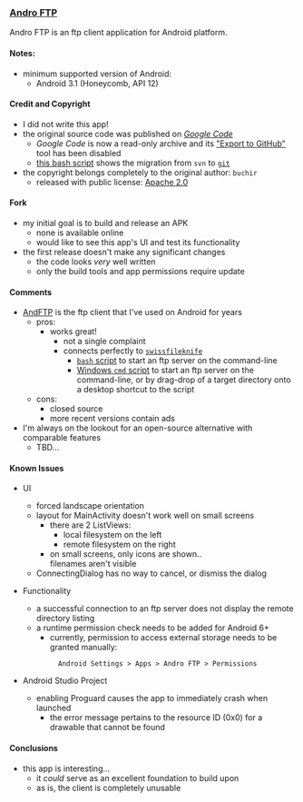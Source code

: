 ### [Andro FTP](https://github.com/warren-bank/fork-Android-Andro-FTP)

Andro FTP is an ftp client application for Android platform.

#### Notes:

* minimum supported version of Android:
  - Android 3.1 (Honeycomb, API 12)

#### Credit and Copyright

* I did not write this app!
* the original source code was published on [_Google Code_](https://code.google.com/archive/p/andro-ftp/)
  - _Google Code_ is now a read-only archive and its ["Export to GitHub"](https://code.google.com/export-to-github/export?project=andro-ftp) tool has been disabled
  - [this bash script](https://github.com/warren-bank/fork-Android-Andro-FTP/raw/migrate-google-code-archive/migrate-google-code-archive.sh) shows the migration from `svn` to [`git`](https://github.com/warren-bank/fork-Android-Andro-FTP/tree/master)
* the copyright belongs completely to the original author: `buchir`
  - released with public license: [Apache 2.0](https://www.apache.org/licenses/LICENSE-2.0.txt)

#### Fork

* my initial goal is to build and release an APK
  - none is available online
  - would like to see this app's UI and test its functionality
* the first release doesn't make any significant changes
  - the code looks _very_ well written
  - only the build tools and app permissions require update

#### Comments

* [AndFTP](http://www.lysesoft.com/products/andftp/) is the ftp client that I've used on Android for years
  - pros:
    * works great!
      - not a single complaint
      - connects perfectly to [`swissfileknife`](https://github.com/warren-bank/mirror-swissfileknife)
        * [`bash` script](https://github.com/warren-bank/mirror-swissfileknife/blob/recipes/bin/ftpd.sh) to start an ftp server on the command-line
        * [Windows `cmd` script](https://github.com/warren-bank/mirror-swissfileknife/blob/recipes/bin/ftpd.cmd) to start an ftp server on the command-line, or by drag-drop of a target directory onto a desktop shortcut to the script
  - cons:
    * closed source
    * more recent versions contain ads
* I'm always on the lookout for an open-source alternative with comparable features
  - TBD&hellip;

#### Known Issues

* UI
  - forced landscape orientation
  - layout for MainActivity doesn't work well on small screens
    * there are 2 ListViews:
      - local filesystem on the left
      - remote filesystem on the right
    * on small screens, only icons are shown..<br>filenames aren't visible
  - ConnectingDialog has no way to cancel, or dismiss the dialog

* Functionality
  - a successful connection to an ftp server does not display the remote directory listing
  - a runtime permission check needs to be added for Android 6+
    * currently, permission to access external storage needs to be granted manually:
      ```text
        Android Settings > Apps > Andro FTP > Permissions
      ```

* Android Studio Project
  - enabling Proguard causes the app to immediately crash when launched
    * the error message pertains to the resource ID (0x0) for a drawable that cannot be found

#### Conclusions

* this app is interesting&hellip;
  - it _could_ serve as an excellent foundation to build upon
  - as is, the client is completely unusable
